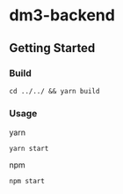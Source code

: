 # dm3-backend
## Getting Started

### Build

```
cd ../../ && yarn build
```


### Usage


yarn
```
yarn start
```

npm 
```
npm start
```